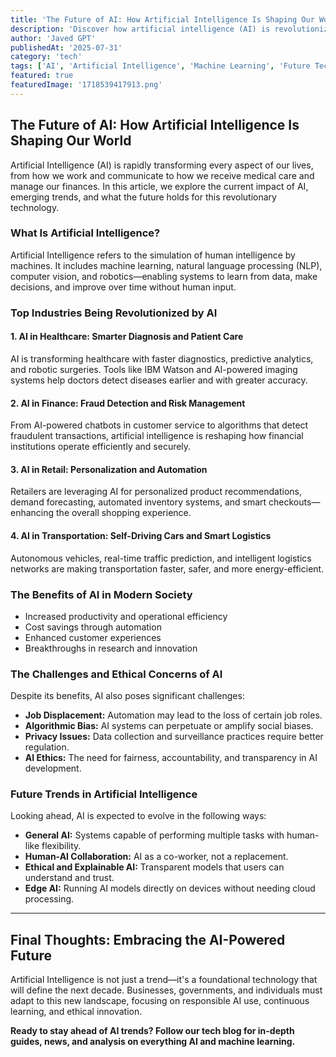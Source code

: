 ```yaml
---
title: 'The Future of AI: How Artificial Intelligence Is Shaping Our World'
description: 'Discover how artificial intelligence (AI) is revolutionizing industries like healthcare, finance, and transportation, and what to expect in the near future.'
author: 'Javed GPT'
publishedAt: '2025-07-31'
category: 'tech'
tags: ['AI', 'Artificial Intelligence', 'Machine Learning', 'Future Technology', 'AI Trends']
featured: true
featuredImage: '1718539417913.png'
---
```


## The Future of AI: How Artificial Intelligence Is Shaping Our World

Artificial Intelligence (AI) is rapidly transforming every aspect of our lives, from how we work and communicate to how we receive medical care and manage our finances. In this article, we explore the current impact of AI, emerging trends, and what the future holds for this revolutionary technology.

### What Is Artificial Intelligence?

Artificial Intelligence refers to the simulation of human intelligence by machines. It includes machine learning, natural language processing (NLP), computer vision, and robotics—enabling systems to learn from data, make decisions, and improve over time without human input.

### Top Industries Being Revolutionized by AI

#### 1. AI in Healthcare: Smarter Diagnosis and Patient Care  
AI is transforming healthcare with faster diagnostics, predictive analytics, and robotic surgeries. Tools like IBM Watson and AI-powered imaging systems help doctors detect diseases earlier and with greater accuracy.

#### 2. AI in Finance: Fraud Detection and Risk Management  
From AI-powered chatbots in customer service to algorithms that detect fraudulent transactions, artificial intelligence is reshaping how financial institutions operate efficiently and securely.

#### 3. AI in Retail: Personalization and Automation  
Retailers are leveraging AI for personalized product recommendations, demand forecasting, automated inventory systems, and smart checkouts—enhancing the overall shopping experience.

#### 4. AI in Transportation: Self-Driving Cars and Smart Logistics  
Autonomous vehicles, real-time traffic prediction, and intelligent logistics networks are making transportation faster, safer, and more energy-efficient.

### The Benefits of AI in Modern Society

- Increased productivity and operational efficiency  
- Cost savings through automation  
- Enhanced customer experiences  
- Breakthroughs in research and innovation  

### The Challenges and Ethical Concerns of AI

Despite its benefits, AI also poses significant challenges:

- **Job Displacement:** Automation may lead to the loss of certain job roles.
- **Algorithmic Bias:** AI systems can perpetuate or amplify social biases.
- **Privacy Issues:** Data collection and surveillance practices require better regulation.
- **AI Ethics:** The need for fairness, accountability, and transparency in AI development.

### Future Trends in Artificial Intelligence

Looking ahead, AI is expected to evolve in the following ways:

- **General AI:** Systems capable of performing multiple tasks with human-like flexibility.
- **Human-AI Collaboration:** AI as a co-worker, not a replacement.
- **Ethical and Explainable AI:** Transparent models that users can understand and trust.
- **Edge AI:** Running AI models directly on devices without needing cloud processing.

---

## Final Thoughts: Embracing the AI-Powered Future

Artificial Intelligence is not just a trend—it's a foundational technology that will define the next decade. Businesses, governments, and individuals must adapt to this new landscape, focusing on responsible AI use, continuous learning, and ethical innovation.

**Ready to stay ahead of AI trends? Follow our tech blog for in-depth guides, news, and analysis on everything AI and machine learning.**